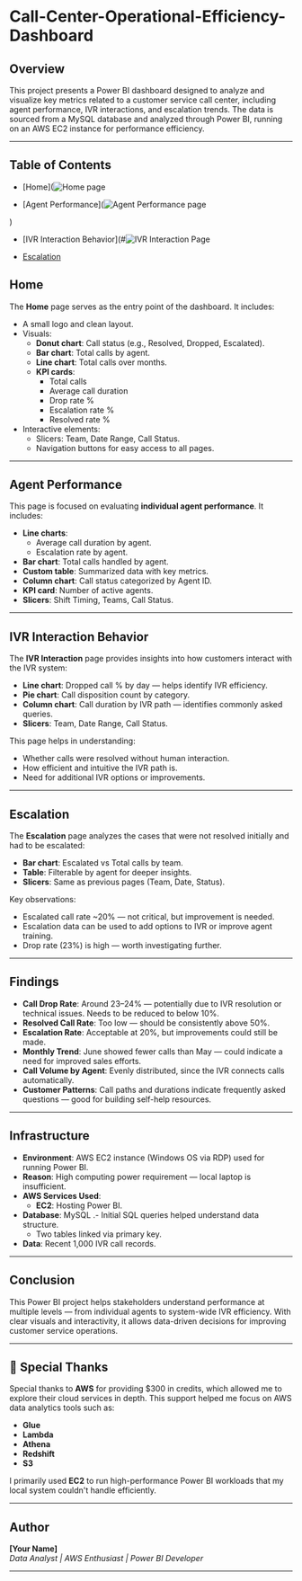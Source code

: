 # Call-Center-Operational-Efficiency-Dashboard

## Overview

This project presents a Power BI dashboard designed to analyze and visualize key metrics related to a customer service call center, including agent performance, IVR interactions, and escalation trends. The data is sourced from a MySQL database and analyzed through Power BI, running on an AWS EC2 instance for performance efficiency.

---

## Table of Contents

- [Home](![Home page](https://github.com/user-attachments/assets/6a39e131-4e0d-4bd8-9e1a-69b63bf834f8)


- [Agent Performance](![Agent Performance page](https://github.com/user-attachments/assets/f4160462-69d9-4557-b5c1-a2e1cd3a04e2)

)
- [IVR Interaction Behavior](#![IVR Interaction Page](https://github.com/user-attachments/assets/f2178c32-5f5a-4107-a6e3-ccc330875fd4)


- [Escalation](#![Escalation_page](https://github.com/user-attachments/assets/1c0a1d19-b63e-4880-a530-5a684c1dcef1)
)

## Home

The **Home** page serves as the entry point of the dashboard. It includes:

- A small logo and clean layout.
- Visuals:
  - **Donut chart**: Call status (e.g., Resolved, Dropped, Escalated).
  - **Bar chart**: Total calls by agent.
  - **Line chart**: Total calls over months.
  - **KPI cards**:
    - Total calls
    - Average call duration
    - Drop rate %
    - Escalation rate %
    - Resolved rate %
- Interactive elements:
  - Slicers: Team, Date Range, Call Status.
  - Navigation buttons for easy access to all pages.

---

## Agent Performance

This page is focused on evaluating **individual agent performance**. It includes:

- **Line charts**: 
  - Average call duration by agent.
  - Escalation rate by agent.
- **Bar chart**: Total calls handled by agent.
- **Custom table**: Summarized data with key metrics.
- **Column chart**: Call status categorized by Agent ID.
- **KPI card**: Number of active agents.
- **Slicers**: Shift Timing, Teams, Call Status.

---

## IVR Interaction Behavior

The **IVR Interaction** page provides insights into how customers interact with the IVR system:

- **Line chart**: Dropped call % by day — helps identify IVR efficiency.
- **Pie chart**: Call disposition count by category.
- **Column chart**: Call duration by IVR path — identifies commonly asked queries.
- **Slicers**: Team, Date Range, Call Status.

This page helps in understanding:
- Whether calls were resolved without human interaction.
- How efficient and intuitive the IVR path is.
- Need for additional IVR options or improvements.

---

## Escalation

The **Escalation** page analyzes the cases that were not resolved initially and had to be escalated:

- **Bar chart**: Escalated vs Total calls by team.
- **Table**: Filterable by agent for deeper insights.
- **Slicers**: Same as previous pages (Team, Date, Status).

Key observations:
- Escalated call rate ~20% — not critical, but improvement is needed.
- Escalation data can be used to add options to IVR or improve agent training.
- Drop rate (23%) is high — worth investigating further.

---

## Findings

- **Call Drop Rate**: Around 23–24% — potentially due to IVR resolution or technical issues. Needs to be reduced to below 10%.
- **Resolved Call Rate**: Too low — should be consistently above 50%.
- **Escalation Rate**: Acceptable at 20%, but improvements could still be made.
- **Monthly Trend**: June showed fewer calls than May — could indicate a need for improved sales efforts.
- **Call Volume by Agent**: Evenly distributed, since the IVR connects calls automatically.
- **Customer Patterns**: Call paths and durations indicate frequently asked questions — good for building self-help resources.

---

## Infrastructure

- **Environment**: AWS EC2 instance (Windows OS via RDP) used for running Power BI.
- **Reason**: High computing power requirement — local laptop is insufficient.
- **AWS Services Used**:
  - **EC2**: Hosting Power BI.
- **Database**: MySQL
  .- Initial SQL queries helped understand data structure.
  - Two tables linked via primary key.
- **Data**: Recent 1,000 IVR call records.

---

## Conclusion

This Power BI project helps stakeholders understand performance at multiple levels — from individual agents to system-wide IVR efficiency. With clear visuals and interactivity, it allows data-driven decisions for improving customer service operations.


---

## 🙏 Special Thanks

Special thanks to **AWS** for providing $300 in credits, which allowed me to explore their cloud services in depth. This support helped me focus on AWS data analytics tools such as:

- **Glue**
- **Lambda**
- **Athena**
- **Redshift**
- **S3**

I primarily used **EC2** to run high-performance Power BI workloads that my local system couldn't handle efficiently.

---

## Author

**[Your Name]**  
_Data Analyst | AWS Enthusiast | Power BI Developer_

---

